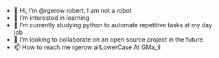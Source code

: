 - 👋 Hi, I’m @rgerow    robert,  I am not a robot
- 👀 I’m interested in learning
- 🌱 I’m currently studying python to automate repetitive tasks at my day job
- 💞️ I’m looking to collaborate on an open source project in the future
- 📫 How to reach me rgerow allLowerCase At GMa_il


<!---
rgerow/rgerow is a ✨ special ✨ repository because its `README.md` (this file) appears on your GitHub profile.
You can click the Preview link to take a look at your changes.
--->
